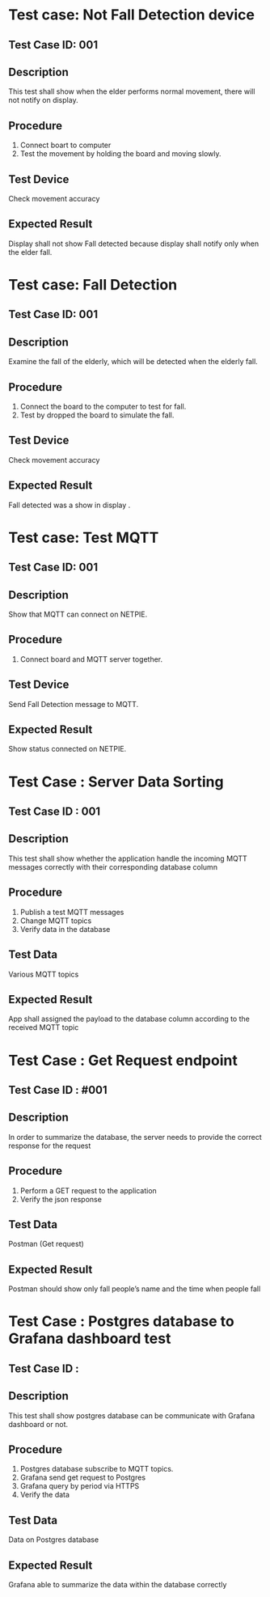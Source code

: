 # Test case: Not Fall Detection device
## Test Case ID: 001
## Description
This test shall show when the elder performs normal movement, there will not notify on display.
## Procedure
1. Connect boart to computer
2. Test the movement by holding the board and moving slowly.
## Test Device
Check movement accuracy
## Expected Result
Display shall not show Fall detected because display shall notify only when the elder fall.


# Test case: Fall Detection
## Test Case ID: 001
## Description
Examine the fall of the elderly, which will be detected when the elderly fall.
## Procedure
1. Connect the board to the computer to test for fall.
2. Test by dropped the board to simulate the fall.
## Test Device
Check movement accuracy
## Expected Result
Fall detected was a show in display .


# Test case: Test MQTT
## Test Case ID: 001
## Description
Show that MQTT can connect on NETPIE. 
## Procedure
1. Connect board and MQTT server together.
## Test Device
Send Fall Detection message to MQTT.
## Expected Result
Show status connected on NETPIE.


# Test Case : Server Data Sorting
## Test Case ID : 001
## Description
This test shall show whether the application handle the incoming MQTT messages correctly with their corresponding database column
## Procedure
1. Publish a test MQTT messages
2. Change MQTT topics
3. Verify data in the database
## Test Data
Various MQTT topics
## Expected Result
App shall assigned the payload to the database column according to the received MQTT topic


# Test Case : Get Request endpoint
## Test Case ID : #001
## Description
In order to summarize the database, the server needs to provide the correct response for the request
## Procedure
1. Perform a GET request to the application
2. Verify the json response
## Test Data
Postman (Get request)
## Expected Result
Postman should show only fall people’s name and the time when people fall



# Test Case : Postgres database to Grafana dashboard test
## Test Case ID :
## Description
 This test shall show postgres database can be communicate with Grafana dashboard or not.
## Procedure
 1. Postgres database subscribe to MQTT topics.
 2. Grafana send get request to Postgres
 3. Grafana query by period via HTTPS
 4. Verify the data 
## Test Data
 Data on Postgres database
## Expected Result
 Grafana able to summarize the data within the database correctly
